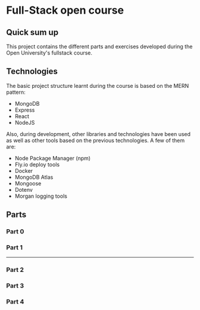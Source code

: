 # Full-Stack open course
## Quick sum up
This project contains the different parts and exercises developed during the Open University's fullstack course.
## Technologies
The basic project structure learnt during the course is based on the MERN pattern:
- MongoDB
- Express
- React
- NodeJS
  
Also, during development, other libraries and technologies have been used as well as other tools based on the previous technologies. A few of them are:
- Node Package Manager (npm)
- Fly.io deploy tools
- Docker
- MongoDB Atlas
- Mongoose
- Dotenv
- Morgan logging tools
## Parts
### Part 0

### Part 1
****
### Part 2
### Part 3
### Part 4
